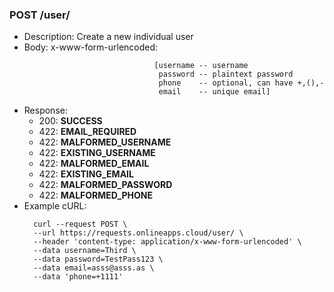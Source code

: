 ### POST /user/
- Description: Create a new individual user
- Body: x-www-form-urlencoded: 
  ```
                               [username -- username
                                password -- plaintext password 
                                phone    -- optional, can have +,(),- 
                                email    -- unique email]
- Response:
    - 200: **SUCCESS**
    - 422: **EMAIL_REQUIRED**
    - 422: **MALFORMED_USERNAME**
    - 422: **EXISTING_USERNAME**
    - 422: **MALFORMED_EMAIL**
    - 422: **EXISTING_EMAIL**
    - 422: **MALFORMED_PASSWORD**
    - 422: **MALFORMED_PHONE**
- Example cURL:
  ```
    curl --request POST \
    --url https://requests.onlineapps.cloud/user/ \
    --header 'content-type: application/x-www-form-urlencoded' \
    --data username=Third \    
    --data password=TestPass123 \
    --data email=asss@asss.as \
    --data 'phone=+1111'

